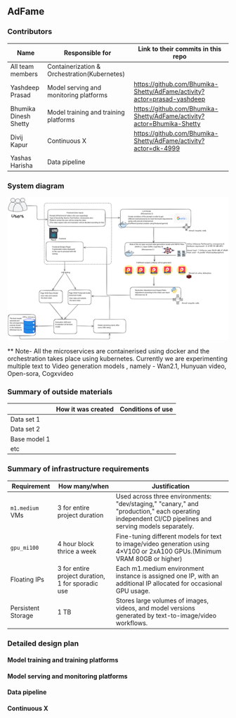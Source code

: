 ## AdFame

<!-- 
Discuss: Value proposition: Your will propose a machine learning system that can be 
used in an existing business or service. (You should not propose a system in which 
a new business or service would be developed around the machine learning system.) 
Describe the value proposition for the machine learning system. What's the (non-ML) 
status quo used in the business or service? What business metric are you going to be 
judged on? (Note that the "service" does not have to be for general users; you can 
propose a system for a science problem, for example.)
-->

### Contributors

<!-- Table of contributors and their roles. 
First row: define responsibilities that are shared by the team. 
Then, each row after that is: name of contributor, their role, and in the third column, 
you will link to their contributions. If your project involves multiple repos, you will 
link to their contributions in all repos here. -->

| Name                            | Responsible for | Link to their commits in this repo |
|---------------------------------|-----------------|------------------------------------|
| All team members                |Containerization & Orchestration(Kubernetes)                |                                    |
| Yashdeep Prasad                 |Model serving and monitoring platforms                 |https://github.com/Bhumika-Shetty/AdFame/activity?actor=prasad-yashdeep                                    |
| Bhumika Dinesh Shetty           |Model training and training platforms               | https://github.com/Bhumika-Shetty/AdFame/activity?actor=Bhumika-Shetty                                   |
| Divij Kapur                     |Continuous X                |https://github.com/Bhumika-Shetty/AdFame/activity?actor=dk-4999                                    |
| Yashas Harisha                  |Data pipeline                 |                                    |



### System diagram

![System Architecture](./system_arch.png)

** Note- All the microservices are containerised using docker and the orchestration takes place using kubernetes.
Currently we are experimenting multiple text to Video generation models , namely - Wan2.1, Hunyuan video, Open-sora, Cogxvideo


<!-- Overall digram of system. Doesn't need polish, does need to show all the pieces. 
Must include: all the hardware, all the containers/software platforms, all the models, 
all the data. -->

### Summary of outside materials

<!-- In a table, a row for each dataset, foundation model. 
Name of data/model, conditions under which it was created (ideally with links/references), 
conditions under which it may be used. -->

|              | How it was created | Conditions of use |
|--------------|--------------------|-------------------|
| Data set 1   |                    |                   |
| Data set 2   |                    |                   |
| Base model 1 |                    |                   |
| etc          |                    |                   |


### Summary of infrastructure requirements

<!-- Itemize all your anticipated requirements: What (`m1.medium` VM, `gpu_mi100`), 
how much/when, justification. Include compute, floating IPs, persistent storage. 
The table below shows an example, it is not a recommendation. -->

| Requirement     | How many/when                                     | Justification |
|-----------------|---------------------------------------------------|---------------|
| `m1.medium` VMs | 3 for entire project duration                     | Used across three environments: "dev/staging," "canary," and "production," each operating independent CI/CD pipelines and serving models separately.         |
| `gpu_mi100`     | 4 hour block thrice a week                         |     Fine-tuning different models for text to image/video generation using 4×V100 or 2xA100 GPUs.(Minimum VRAM 80GB or higher)          |
| Floating IPs    | 3 for entire project duration, 1 for sporadic use |     Each m1.medium environment instance is assigned one IP, with an additional IP allocated for occasional GPU usage.          |
| Persistent Storage             |             1 TB                                      |     Stores large volumes of images, videos, and model versions generated by text-to-image/video workflows.          |

### Detailed design plan

<!-- In each section, you should describe (1) your strategy, (2) the relevant parts of the 
diagram, (3) justification for your strategy, (4) relate back to lecture material, 
(5) include specific numbers. -->

#### Model training and training platforms

<!-- Make sure to clarify how you will satisfy the Unit 4 and Unit 5 requirements, 
and which optional "difficulty" points you are attempting. -->

#### Model serving and monitoring platforms

<!-- Make sure to clarify how you will satisfy the Unit 6 and Unit 7 requirements, 
and which optional "difficulty" points you are attempting. -->

#### Data pipeline

<!-- Make sure to clarify how you will satisfy the Unit 8 requirements,  and which 
optional "difficulty" points you are attempting. -->

#### Continuous X

<!-- Make sure to clarify how you will satisfy the Unit 3 requirements,  and which 
optional "difficulty" points you are attempting. -->



